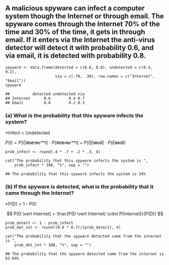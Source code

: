 ## A malicious spyware can infect a computer system though the Internet or through email. The spyware comes through the Internet 70% of the time and 30% of the time, it gets in through email. If it enters via the Internet the anti-virus detector will detect it with probability 0.6, and via email, it is detected with probability 0.8.

    spyware <- data.frame(detected = c(0.6, 0.8), undetected = c(0.4, 0.2),
                          via = c(.70, .30), row.names = c("Internet", "Email"))
    spyware

    ##          detected undetected via
    ## Internet      0.6        0.4 0.7
    ## Email         0.8        0.2 0.3

### (a) What is the probability that this spyware infects the system?

\*Infect = Undetected

*P*(*I*) = *P*(*I*|*I**n**t**e**r**n**e**t*) ⋅ *P*(*I**n**t**e**r**n**e**t*) + *P*(*I*|*E**m**a**i**l*) ⋅ *P*(*E**m**a**i**l*)

    prob_infect <- round(.4 * .7 + .2 * .3, 4)

    cat("The probability that this spyware infects the system is ", 
        prob_infect * 100, "%", sep = "")

    ## The probability that this spyware infects the system is 34%

### (b) If the spyware is detected, what is the probability that it came through the Internet?

\*P(D) = 1 - P(I)

$$
P(D \vert Internet) = \frac{P(D \vert Internet) \cdot P(Internet)}{P(D)}
$$

    prob_detect <- 1 - prob_infect
    prob_det_int <- round((0.6 * 0.7)/(prob_detect), 4)

    cat("The probability that the spyware detected came from the internet is ", 
        prob_det_int * 100, "%", sep = "")

    ## The probability that the spyware detected came from the internet is 63.64%
